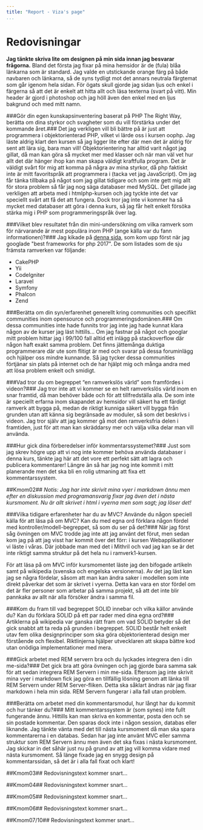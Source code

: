 ```yaml
---
title: "Report - Viza's page"
...
```

Redovisningar
=========================

<!-- ![Favicon](../htdocs/image/favicon.ico) {.figright .favicon}

##Kmom01##
*Jag klistrade in min fina favicon här till höger ifall det är svårt att se vad den
ska föreställa. Det är alltså VH, mina initialer.* -->

**Jag tänkte skriva lite om designen på min sida innan jag besvarar frågorna.**
Bland det första jag fixar på mina hemsidor är de (fula) blåa länkarna som är standard. Jag valde
en utstickande orange färg på både navbaren och länkarna, så de syns tydligt mot det annars neutrala
färgtemat som går igenom hela sidan. För ögats skull gjorde jag sidan ljus och enkel i färgerna
så att det är enkelt att hitta allt och läsa texterna (svart på vitt).
Min header är gjord i photoshop och jag höll även den enkel med en ljus bakgrund och med mitt namn.

###Gör din egen kunskapsinventering baserat på PHP The Right Way, berätta om dina styrkor och svagheter som du vill förstärka under det kommande året.###
Det jag verkligen vill bli bättre på är just att programmera i objektorienterad PHP, vilket vi lärde
oss i kursen oophp. Jag läste aldrig klart den kursen så jag ligger lite efter där men det är aldrig
för sent att lära sig, bara man vill! Objektorientering har alltid varit något jag gillat, då man kan
göra så mycket mer med klasser och när man väl vet hur allt det där hänger ihop kan man skapa väldigt
kraftfulla program.
Det är väldigt svårt för mig att komma på några av mina styrkor, då php faktiskt inte är mitt favoritspråk
att programmera i (tacka vet jag JavaScript). Om jag får tänka tillbaka på något som jag gillat tidigare
och som inte gett mig allt för stora problem så får jag nog säga databaser med MySQL. Det gillade jag
verkligen att arbeta med i htmlphp-kursen och jag tyckte inte det var speciellt svårt att få det att fungera.
Dock tror jag inte vi kommer ha så mycket med databaser att göra i denna kurs, så jag får helt enkelt försöka
stärka mig i PHP som programmeringspråk över lag.

###Vilket blev resultatet från din mini-undersökning om vilka ramverk som för närvarande är mest populära inom PHP (ange källa var du fann informationen)?###
Jag kikade på <a href="http://www.archer-soft.com/en/blog/top-7-best-php-frameworks-2017">denna sida</a>,
som kom upp först när jag googlade "best frameworks for php 2017". De som listades som de sju främsta
ramverken var följande:
<ul>
  <li>CakePHP</li>
  <li>Yii</li>
  <li>CodeIgniter</li>
  <li>Laravel</li>
  <li>Symfony</li>
  <li>Phalcon</li>
  <li>Zend</li>
</ul>

###Berätta om din syn/erfarenhet generellt kring communities och specifikt communities inom opensource och programmeringsdomänen.###
Om dessa communities inte hade funnits tror jag inte jag hade kunnat klara någon av de kurser jag läst
hittills... Om jag fastnar på något och googlar mitt problem hittar jag i 99/100 fall alltid ett inlägg
på stackoverflow där någon haft exakt samma problem. Det finns jättemånga duktiga programmerare där ute
som flitigt är med och svarar på dessa foruminlägg och hjälper oss mindre kunnande.
Så jag tycker dessa communities förtjänar sin plats på internet och de har hjälpt mig och många andra
med att lösa problem enkelt och smidigt.

###Vad tror du om begreppet “en ramverkslös värld” som framfördes i videon?###
Jag tror inte att vi kommer se en helt ramverkslös värld inom en snar framtid, då man behöver både och
för att tillfredställa alla. De som inte är speciellt erfarna inom skapandet av hemsidor vill säkert
ha ett färdigt ramverk att bygga på, medan de riktigt kunniga säkert vill bygga från grunden utan att
känna sig begränsade av moduler, så som det beskrivs i videon. Jag tror själv att jag kommer gå mot den
ramverksfria delen i framtiden, just för att man kan skräddarsy mer och välja vilka delar man vill använda.

###Hur gick dina förberedelser inför kommentarssystemet?###
Just som jag skrev högre upp att vi nog inte kommer behöva använda databaser i denna kurs, tänkte
jag här att det vore ett perfekt sätt att lagra och publicera kommentarer! Längre än så har jag
nog inte kommit i mitt planerande men det ska bli en rolig utmaning att fixa ett kommentarssystem.

##Kmom02##
*Notis: Jag har inte skrivit mina vyer i markdown ännu men efter en diskussion med programansvarig fixar jag
även det i nästa kursmoment. Nu är allt skrivet i html i vyerna men som sagt; jag löser det!*

###Vilka tidigare erfarenheter har du av MVC? Använde du någon speciell källa för att läsa på om MVC? Kan du med egna ord förklara någon fördel med kontroller/modell-begreppet, så som du ser på det?###
När jag först såg övningen om MVC trodde jag inte att jag använt det förut, men sedan kom jag på
att jag visst har kommit över det förr: i kursen Webapplikationer vi läste i våras. Där jobbade man
med det i Mithril och vad jag kan se är det inte riktigt samma struktur på det hela nu i ramverk1-kursen.

För att läsa på om MVC inför kursmomentet läste jag den bifogade artikeln samt på wikipedia (svenska
och engelska versionerna). Av det jag läst kan jag se några fördelar, såsom att man kan ändra saker i
modellen som inte direkt påverkar det som är skrivet i vyerna. Detta kan vara en stor fördel om det är
fler personer som arbetar på samma projekt, så att det inte blir pannkaka av allt när alla försöker
ändra i samma fil.

###Kom du fram till vad begreppet SOLID innebar och vilka källor använde du? Kan du förklara SOLID på ett par rader med dina egna ord?###
Artiklerna på wikipedia var ganska rätt fram om vad SOLID betyder så det gick snabbt att ta reda på
grunden i begreppet. SOLID består helt enkelt utav fem olika designprinciper som ska göra objektorienterad
design mer förstående och flexibel. Riktlinjerna hjälper utvecklaren att skapa bättre kod utan onödiga
implementationer med mera.

###Gick arbetet med REM servern bra och du lyckades integrera den i din me-sida?###
Det gick bra att göra övningen och jag gjorde bara samma sak för att sedan integrera REM Servern i
min me-sida. Eftersom jag inte skrivit mina vyer i markdown fick jag göra en tillfällig lösning genom
att länka till REM Servern under REM Server-fliken. Detta ska såklart ändras när jag fixar markdown
i hela min sida. REM Servern fungerar i alla fall utan problem.

###Berätta om arbetet med din kommentarsmodul, hur långt har du kommit och hur tänker du?###
Mitt kommentarssystem är (som synes) inte fullt fungerande ännu. Hittills kan man skriva en
kommentar, posta den och se sin postade kommentar. Den sparas dock inte i någon session, databas eller
liknande. Jag tänkte vänta med det till nästa kursmoment då man ska spara kommentarerna i en databas.
Sedan har jag inte använt MVC eller samma struktur som REM Servern ännu men även det ska fixas i nästa
kursmoment. Jag skickar in det såhär just nu på grund av att jag vill komma vidare med nästa kursmoment.
Så länge fixade jag en snygg design på kommentarssidan, så det är i alla fall fixat och klart!

##Kmom03##
Redovisningstext kommer snart...

##Kmom04##
Redovisningstext kommer snart...

##Kmom05##
Redovisningstext kommer snart...

##Kmom06##
Redovisningstext kommer snart...

##Kmom07/10##
Redovisningstext kommer snart...
